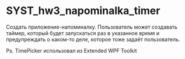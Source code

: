 # SYST_hw3_napominalka_timer

Создать приложение-напоминалку. Пользователь может создавать таймер, который будет запускаться раз в указанное время и предупреждать о каком-то деле, которое тоже задаёт пользователь.


Ps. TimePicker использовал из Extended WPF Toolkit
